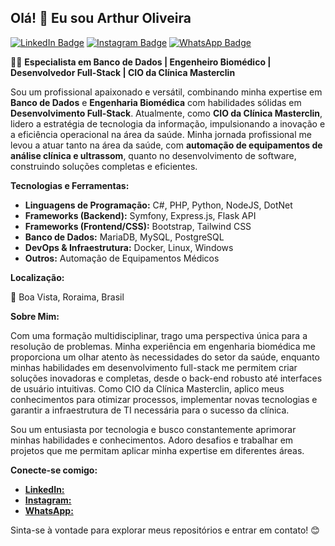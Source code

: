 ## Olá! 👋 Eu sou Arthur Oliveira

[![LinkedIn Badge](https://img.shields.io/badge/LinkedIn-0077B5?style=for-the-badge&logo=linkedin&logoColor=white)](https://www.linkedin.com/in/arthur-oliveira-oficial/)
[![Instagram Badge](https://img.shields.io/badge/Instagram-E4405F?style=for-the-badge&logo=instagram&logoColor=white)](https://www.instagram.com/arthur_oliveira_oficial/)
[![WhatsApp Badge](https://img.shields.io/badge/WhatsApp-25D366?style=for-the-badge&logo=whatsapp&logoColor=white)](https://wa.me/5595984037672)

👨‍💻 **Especialista em Banco de Dados | Engenheiro Biomédico | Desenvolvedor Full-Stack | CIO da Clínica Masterclin**

Sou um profissional apaixonado e versátil, combinando minha expertise em **Banco de Dados** e **Engenharia Biomédica** com habilidades sólidas em **Desenvolvimento Full-Stack**.  Atualmente, como **CIO da Clínica Masterclin**, lidero a estratégia de tecnologia da informação, impulsionando a inovação e a eficiência operacional na área da saúde. Minha jornada profissional me levou a atuar tanto na área da saúde, com **automação de equipamentos de análise clínica e ultrassom**, quanto no desenvolvimento de software, construindo soluções completas e eficientes.

**Tecnologias e Ferramentas:**

* **Linguagens de Programação:** C#, PHP, Python, NodeJS, DotNet
* **Frameworks (Backend):** Symfony, Express.js, Flask API
* **Frameworks (Frontend/CSS):** Bootstrap, Tailwind CSS
* **Banco de Dados:** MariaDB, MySQL, PostgreSQL
* **DevOps & Infraestrutura:** Docker, Linux, Windows
* **Outros:**  Automação de Equipamentos Médicos

**Localização:**

📍 Boa Vista, Roraima, Brasil

**Sobre Mim:**

Com uma formação multidisciplinar, trago uma perspectiva única para a resolução de problemas. Minha experiência em engenharia biomédica me proporciona um olhar atento às necessidades do setor da saúde, enquanto minhas habilidades em desenvolvimento full-stack me permitem criar soluções inovadoras e completas, desde o back-end robusto até interfaces de usuário intuitivas.  Como CIO da Clínica Masterclin, aplico meus conhecimentos para otimizar processos, implementar novas tecnologias e garantir a infraestrutura de TI necessária para o sucesso da clínica.

Sou um entusiasta por tecnologia e busco constantemente aprimorar minhas habilidades e conhecimentos. Adoro desafios e trabalhar em projetos que me permitam aplicar minha expertise em diferentes áreas.

**Conecte-se comigo:**

* [**LinkedIn:**](https://www.linkedin.com/in/arthur-oliveira-oficial/)
* [**Instagram:**](https://www.instagram.com/arthur_oliveira_oficial/)
* [**WhatsApp:**](https://wa.me/5595984037672)

Sinta-se à vontade para explorar meus repositórios e entrar em contato! 😊
